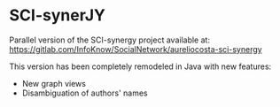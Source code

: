 # SCI-synerJY

Parallel version of the SCI-synergy project available at: https://gitlab.com/InfoKnow/SocialNetwork/aureliocosta-sci-synergy

This version has been completely remodeled in Java with new features:

- New graph views
- Disambiguation of authors' names
